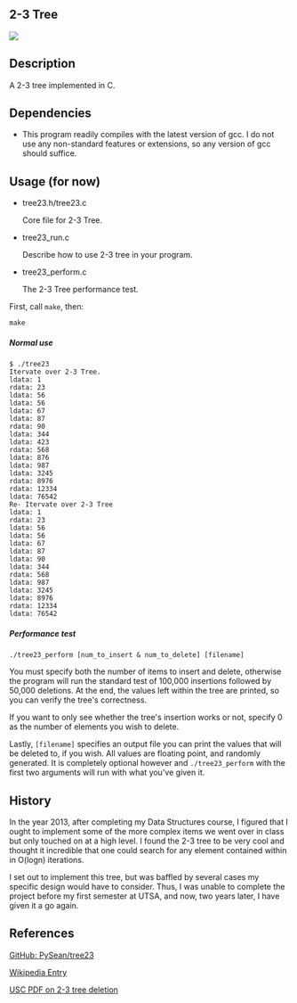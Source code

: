 2-3 Tree
---------------------------------

![](https://img.shields.io/aur/license/yaourt.svg)

## Description

A 2-3 tree implemented in C.

## Dependencies

* This program readily compiles with the latest version of gcc. I do not 
  use any non-standard features or extensions, so any version of gcc should
  suffice.

## Usage (for now)

* tree23.h/tree23.c

  Core file for 2-3 Tree.

* tree23_run.c

  Describe how to use 2-3 tree in your program.

* tree23_perform.c

  The 2-3 Tree performance test.

First, call `make`, then:

```
make
```

##### Normal use

```
$ ./tree23
Itervate over 2-3 Tree.
ldata: 1
rdata: 23
ldata: 56
ldata: 56
ldata: 67
ldata: 87
rdata: 90
ldata: 344
ldata: 423
rdata: 568
ldata: 876
ldata: 987
ldata: 3245
rdata: 8976
rdata: 12334
ldata: 76542
Re- Itervate over 2-3 Tree
ldata: 1
rdata: 23
ldata: 56
ldata: 56
ldata: 67
ldata: 87
ldata: 90
ldata: 344
rdata: 568
ldata: 987
ldata: 3245
ldata: 8976
rdata: 12334
ldata: 76542

```

##### Performance test

```
./tree23_perform [num_to_insert & num_to_delete] [filename]
```

You must specify both the number of items to insert and delete, otherwise the
program will run the standard test of 100,000 insertions followed by 50,000
deletions. At the end, the values left within the tree are printed, so you
can verify the tree's correctness.

If you want to only see whether the tree's insertion works or not, specify
0 as the number of elements you wish to delete.

Lastly, `[filename]` specifies an output file you can print the values that
will be deleted to, if you wish. All values are floating point, and
randomly generated. It is completely optional however and `./tree23_perform` 
with the first two arguments will run with what you've given it.

## History

In the year 2013, after completing my Data Structures course, I figured that
I ought to implement some of the more complex items we went over in class but
only touched on at a high level. I found the 2-3 tree to be very cool and 
thought it incredible that one could search for any element contained within 
in O(logn) iterations.

I set out to implement this tree, but was baffled by several cases my 
specific design would have to consider. Thus, I was unable to complete
the project before my first semester at UTSA, and now, two years later, 
I have given it a go again.

## References

[GitHub: PySean/tree23](https://github.com/PySean/tree23)

[Wikipedia Entry](https://en.wikipedia.org/wiki/2%E2%80%933_tree)

[USC PDF on 2-3 tree deletion](http://www-bcf.usc.edu/~dkempe/CS104/11-19.pdf)
